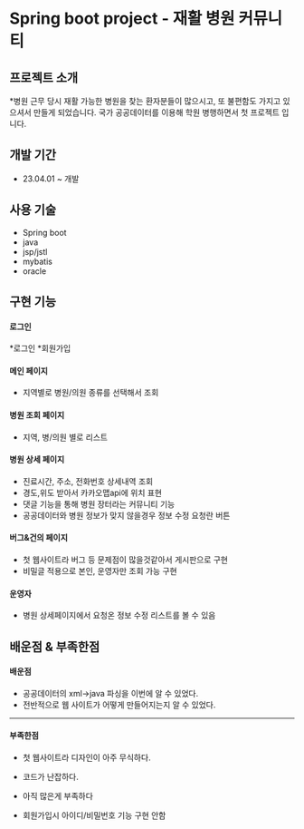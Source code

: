 # Spring boot project - 재활 병원 커뮤니티

## 프로젝트 소개
*병원 근무 당시 재활 가능한 병원을 찾는 환자분들이 많으시고, 또 불편함도 가지고 있으셔서 만들게 되었습니다.
국가 공공데이터를 이용해 학원 병행하면서 첫 프로젝트 입니다.

## 개발 기간
* 23.04.01 ~ 개발

## 사용 기술
* Spring boot
* java
* jsp/jstl
* mybatis
* oracle


## 구현 기능

#### 로그인
*로그인
*회원가입

#### 메인 페이지
* 지역별로 병원/의원 종류를 선택해서 조회

#### 병원 조회 페이지
* 지역, 병/의원 별로 리스트

#### 병원 상세 페이지
* 진료시간, 주소, 전화번호 상세내역 조회
* 경도,위도 받아서 카카오맵api에 위치 표현
* 댓글 기능을 통해 병원 장터라는 커뮤니티 기능
* 공공데이터와 병원 정보가 맞지 않을경우 정보 수정 요청란 버튼

#### 버그&건의 페이지
* 첫 웹사이트라 버그 등 문제점이 많을것같아서 게시판으로 구현
* 비밀글 적용으로 본인, 운영자만 조회 가능 구현

#### 운영자
* 병원 상세페이지에서 요청온 정보 수정 리스트를 볼 수 있음


## 배운점 & 부족한점

#### 배운점
* 공공데이터의 xml->java 파싱을 이번에 알 수 있었다.
* 전반적으로 웹 사이트가 어떻게 만들어지는지 알 수 있었다.

------

#### 부족한점
* 첫 웹사이트라 디자인이 아주 무식하다.
* 코드가 난잡하다.
* 아직 많은게 부족하다

* 회원가입시 아이디/비밀번호 기능 구현 안함

